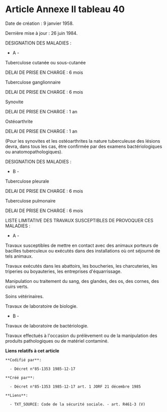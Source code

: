 # Article Annexe II tableau 40

Date de création : 9 janvier 1958.

Dernière mise à jour : 26 juin 1984.

DESIGNATION DES MALADIES :

-  A  - 

Tuberculose cutanée ou sous-cutanée

DELAI DE PRISE EN CHARGE : 6 mois 

Tuberculose ganglionnaire

DELAI DE PRISE EN CHARGE : 6 mois 

Synovite

DELAI DE PRISE EN CHARGE : 1 an 

Ostéoarthrite

DELAI DE PRISE EN CHARGE : 1 an 

(Pour les synovites et les ostéoarthrites la nature tuberculeuse des lésions devra, dans tous les cas, être confirmée par des
examens bactériologiques ou anatomopathologiques).

DESIGNATION DES MALADIES :

- B - 

Tuberculose pleurale

DELAI DE PRISE EN CHARGE : 6 mois 

Tuberculose pulmonaire 

DELAI DE PRISE EN CHARGE : 6 mois 

LISTE LIMITATIVE DES TRAVAUX SUSCEPTIBLES DE PROVOQUER CES MALADIES :

- A - 

Travaux susceptibles de mettre en contact avec des animaux porteurs de bacilles tuberculeux ou exécutés dans des
installations où ont séjourné de tels animaux.

Travaux exécutés dans les abattoirs, les boucheries, les charcuteries, les triperies ou boyauteries, les entreprises
d'équarrissage. 

Manipulation ou traitement du sang, des glandes, des os, des cornes, des cuirs verts.

Soins vétérinaires.

Travaux de laboratoire de biologie.

- B -

Travaux de laboratoire de bactériologie.

Travaux effectués à l'occasion du prélèvement ou de la manipulation des produits pathologiques ou de matériel contaminé.

**Liens relatifs à cet article**

	**Codifié par**:

	  - Décret n°85-1353 1985-12-17

	**Créé par**:

	  - Décret n°85-1353 1985-12-17 art. 1 JORF 21 décembre 1985

	**Liens**:

	  - TXT_SOURCE: Code de la sécurité sociale. - art. R461-3 (V)
